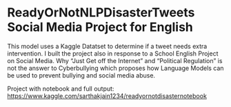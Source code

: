 # ReadyOrNotNLPDisasterTweets Social Media Project for English

This model uses a Kaggle Datatset to determine if a tweet needs extra intervention. 
I built the project also in response to a School English Project on Social Media.
Why “Just Get off the Internet” and “Political Regulation” is not the answer to Cyberbullying which proposes how Language Models can be used to prevent bullying and social media abuse.

Project with notebook and full output:
https://www.kaggle.com/sarthakjain1234/readyornotdisasternotebook

